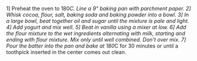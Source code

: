 1] Preheat the oven to 180*C. Line a 9" baking pan with parchment paper.
2] Whisk cocoa, flour, salt, baking soda and baking powder into a bowl.
3] In a large bowl, beat together oil and sugar until the mixture is pale and light.
4] Add yogurt and mix well.
5] Beat in vanilla using a mixer at low.
6] Add the flour mixture to the wet ingredients alternating with milk, starting and ending with flour mixture. Mix only until well combined. Don't over mix.
7] Pour the batter into the pan and bake at 180*C for 30 minutes or until a toothpick inserted in the center comes out clean.